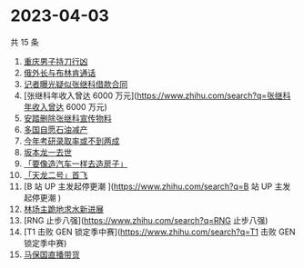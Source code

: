 # 2023-04-03

共 15 条

<!-- BEGIN -->
<!-- 最后更新时间 Mon Apr 03 2023 22:10:32 GMT+0800 (China Standard Time) -->

1. [重庆男子持刀行凶](https://www.zhihu.com/search?q=重庆男子持刀行凶)
1. [俄外长与布林肯通话](https://www.zhihu.com/search?q=俄外长与布林肯通话)
1. [记者曝光疑似张继科借款合同](https://www.zhihu.com/search?q=记者曝光疑似张继科借款合同)
1. [张继科年收入曾达 6000 万元](https://www.zhihu.com/search?q=张继科年收入曾达
   6000 万元)
1. [安踏删除张继科宣传物料](https://www.zhihu.com/search?q=安踏删除张继科宣传物料)
1. [多国自愿石油减产](https://www.zhihu.com/search?q=多国自愿石油减产)
1. [今年考研录取率或不到两成](https://www.zhihu.com/search?q=今年考研录取率或不到两成)
1. [坂本龙一去世](https://www.zhihu.com/search?q=坂本龙一去世)
1. [「要像造汽车一样去造房子」](https://www.zhihu.com/search?q=「要像造汽车一样去造房子」)
1. [「天龙二号」首飞](https://www.zhihu.com/search?q=「天龙二号」首飞)
1. [B 站 UP 主发起停更潮 ](https://www.zhihu.com/search?q=B 站 UP 主发起停更潮 )
1. [林场主跪地求水新进展](https://www.zhihu.com/search?q=林场主跪地求水新进展)
1. [RNG 止步八强](https://www.zhihu.com/search?q=RNG 止步八强)
1. [T1 击败 GEN 锁定季中赛](https://www.zhihu.com/search?q=T1 击败 GEN
   锁定季中赛)
1. [马保国直播带货](https://www.zhihu.com/search?q=马保国直播带货)

<!-- END -->
